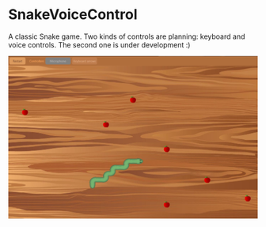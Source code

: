 # SnakeVoiceControl
A classic Snake game. Two kinds of controls are planning: keyboard and voice controls. The second one is under development :)

![Game screenshots](Screenshots/gameplay.jpg)
